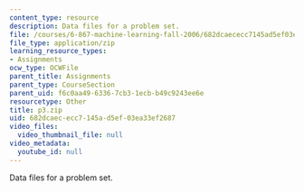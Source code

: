 ```yaml
---
content_type: resource
description: Data files for a problem set.
file: /courses/6-867-machine-learning-fall-2006/682dcaececc7145ad5ef03ea33ef2687_p3.zip
file_type: application/zip
learning_resource_types:
- Assignments
ocw_type: OCWFile
parent_title: Assignments
parent_type: CourseSection
parent_uid: f6c0aa49-6336-7cb3-1ecb-b49c9243ee6e
resourcetype: Other
title: p3.zip
uid: 682dcaec-ecc7-145a-d5ef-03ea33ef2687
video_files:
  video_thumbnail_file: null
video_metadata:
  youtube_id: null
---
```

Data files for a problem set.

